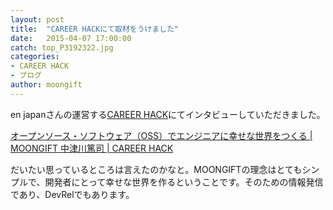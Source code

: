 ```yaml
---
layout: post
title:  "CAREER HACKにて取材をうけました"
date:   2015-04-07 17:00:00
catch: top_P3192322.jpg
categories:
- CAREER HACK
- ブログ
author: moongift
---
```


en japanさんの運営する[CAREER HACK](http://careerhack.en-japan.com/)にてインタビューしていただきました。

[オープンソース・ソフトウェア（OSS）でエンジニアに幸せな世界をつくる \| MOONGIFT 中津川篤司 \| CAREER HACK](http://careerhack.en-japan.com/report/detail/487)

だいたい思っているところは言えたのかなと。MOONGIFTの理念はとてもシンプルで、開発者にとって幸せな世界を作るということです。そのための情報発信であり、DevRelでもあります。

